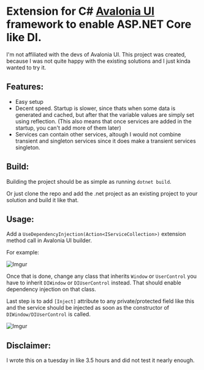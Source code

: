 # Extension for C# [Avalonia UI](https://github.com/AvaloniaUI/Avalonia) framework to enable ASP.NET Core like DI.
I'm not affiliated with the devs of Avalonia UI. This project was created, because I was not quite happy with the existing solutions and I just kinda wanted to try it.

## Features:
 - Easy setup
 - Decent speed. Startup is slower, since thats when some data is generated and cached, but after that the variable values are simply set using reflection. (This also means that once services are added in the startup, you can't add more of them later)
 - Services can contain other services, altough I would not combine transient and singleton services since it does make a transient services singleton.

## Build:
Building the project should be as simple as running `dotnet build`.

Or just clone the repo and add the .net project as an existing project to your solution and build it like that.

## Usage:
 Add a `UseDependencyInjection(Action<IServiceCollection>)` extension method call in Avalonia UI builder.

For example:

![Imgur](https://i.imgur.com/vRy6L2C.jpg)

 Once that is done, change any class that inherits `Window` or `UserControl` you have to inherit `DIWindow` or `DIUserControl` instead.
 That should enable dependency injection on that class.
 
 Last step is to add `[Inject]` attribute to any private/protected field like this and the service should be injected as soon as the constructor of `DIWindow/DIUserControl` is called.

![Imgur](https://i.imgur.com/eVxu9IX.png)

## Disclaimer:
I wrote this on a tuesday in like 3.5 hours and did not test it nearly enough.
